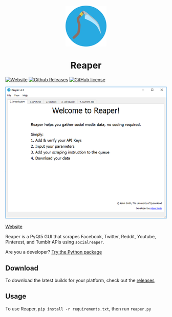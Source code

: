 <p align="center">
<img src="ui/icon.png">
</p>

<h1 align="center">Reaper</h1>

[![Website](https://img.shields.io/website-up-down-green-red/http/shields.io.svg?label=Website)](http://reaper.social)
[![Github Releases](https://img.shields.io/github/downloads/atom/atom/latest/total.svg)](https://github.com/ScriptSmith/reaper/releases)
[![GitHub license](https://img.shields.io/github/license/scriptsmith/reaper.svg)](https://github.com/ScriptSmith/reaper/blob/master/LICENSE.txt)
<p align="center">
<img src="img/preview.gif">
</p>



[Website](http://reaper.social)

Reaper is a PyQt5 GUI that scrapes Facebook, Twitter, Reddit, Youtube, Pinterest, and Tumblr APIs 
using `socialreaper`.

Are you a developer? [Try the Python package](https://github.com/ScriptSmith/socialreaper)

## Download
To download the latest builds for your platform, check out the [releases](https://github.com/ScriptSmith/reaper/releases)

## Usage
To use Reaper, `pip install -r requirements.txt`, then run `reaper.py`

